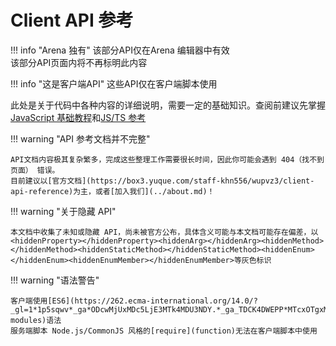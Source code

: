 # Client API 参考
!!! info "Arena 独有"
    该部分API仅在Arena 编辑器中有效  
    该部分API页面内将不再标明此内容

!!! info "这是客户端API"
    这些API仅在客户端脚本使用

此处是关于代码中各种内容的详细说明，需要一定的基础知识。查阅前建议先掌握 [JavaScript 基础教程](../learn/js/index.md)和[JS/TS 参考](../js/index.md)

!!! warning "API 参考文档并不完整"

    API文档内容极其复杂繁多，完成这些整理工作需要很长时间，因此你可能会遇到 404（找不到页面） 错误。  
    目前建议以[官方文档](https://box3.yuque.com/staff-khn556/wupvz3/client-api-reference)为主，或者[加入我们](../about.md)！

!!! warning "关于隐藏 API"

    本文档中收集了未知或隐藏 API，尚未被官方公布，具体含义可能与本文档可能存在偏差，以<hiddenProperty></hiddenProperty><hiddenArg></hiddenArg><hiddenMethod></hiddenMethod><hiddenStaticMethod></hiddenStaticMethod><hiddenEnum></hiddenEnum><hiddenEnumMember></hiddenEnumMember>等灰色标识

!!! warning "语法警告"

    客户端使用[ES6](https://262.ecma-international.org/14.0/?_gl=1*1p5sqwv*_ga*ODcwMjUxMDc5LjE3MTk4MDU3NDY.*_ga_TDCK4DWEPP*MTcxOTgxMjYzMy4yLjEuMTcxOTgxMzAyNC4wLjAuMA..#sec-modules)语法  
    服务端脚本 Node.js/CommonJS 风格的[require](function)无法在客户端脚本中使用
